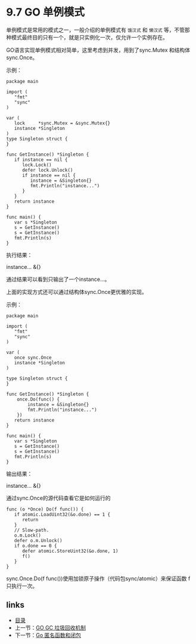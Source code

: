 

# 9.7 GO 单例模式

单例模式是常用的模式之一，一般介绍的单例模式有  `饿汉式` 和 `懒汉式` 等，不管那种模式最终目的只有一个，就是只实例化一次，仅允许一个实例存在。

GO语言实现单例模式相对简单，这里考虑到并发，用到了sync.Mutex 和结构体sync.Once。

示例：



```
package main

import (
   "fmt"
   "sync"
)

var (
   lock     *sync.Mutex = &sync.Mutex{}
   instance *Singleton
)
type Singleton struct {
}

func GetInstance() *Singleton {
   if instance == nil {
      lock.Lock()
      defer lock.Unlock()
      if instance == nil {
         instance = &Singleton{}
         fmt.Println("instance...")
      }
   }
   return instance
}

func main() {
   var s *Singleton
   s = GetInstance()
   s = GetInstance()
   fmt.Println(s)
}
```

执行结果：

instance...
&{}

通过结果可以看到只输出了一个instance...。

上面的实现方式还可以通过结构体sync.Once更优雅的实现。

示例：

```
package main

import (
   "fmt"
   "sync"
)

var (
   once sync.Once
   instance *Singleton
)

type Singleton struct {
}

func GetInstance() *Singleton {
	once.Do(func() {
		instance = &Singleton{}
		fmt.Println("instance...")
	})
   return instance
}

func main() {
   var s *Singleton
   s = GetInstance()
   s = GetInstance()
   fmt.Println(s)
}
```

输出结果：

instance...
&{}

通过sync.Once的源代码查看它是如何运行的

```
func (o *Once) Do(f func()) {
   if atomic.LoadUint32(&o.done) == 1 {
      return
   }
   // Slow-path.
   o.m.Lock()
   defer o.m.Unlock()
   if o.done == 0 {
      defer atomic.StoreUint32(&o.done, 1)
      f()
   }
}
```



sync.Once.Do(f func())使用加锁原子操作（代码包sync/atomic）来保证函数 f 只执行一次。



## links

- [目录](/zh/preface.md)
- 上一节：[GO GC 垃圾回收机制](/zh/9.6.md)
- 下一节：[Go 匿名函数和闭包](/zh/9.8.md)

